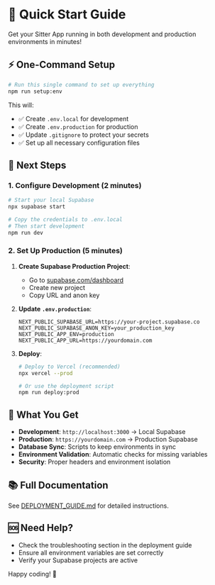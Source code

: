 # 🚀 Quick Start Guide

Get your Sitter App running in both development and production environments in minutes!

## ⚡ One-Command Setup

```bash
# Run this single command to set up everything
npm run setup:env
```

This will:
- ✅ Create `.env.local` for development
- ✅ Create `.env.production` for production  
- ✅ Update `.gitignore` to protect your secrets
- ✅ Set up all necessary configuration files

## 🔧 Next Steps

### 1. Configure Development (2 minutes)

```bash
# Start your local Supabase
npx supabase start

# Copy the credentials to .env.local
# Then start development
npm run dev
```

### 2. Set Up Production (5 minutes)

1. **Create Supabase Production Project**:
   - Go to [supabase.com/dashboard](https://supabase.com/dashboard)
   - Create new project
   - Copy URL and anon key

2. **Update `.env.production`**:
   ```env
   NEXT_PUBLIC_SUPABASE_URL=https://your-project.supabase.co
   NEXT_PUBLIC_SUPABASE_ANON_KEY=your_production_key
   NEXT_PUBLIC_APP_ENV=production
   NEXT_PUBLIC_APP_URL=https://yourdomain.com
   ```

3. **Deploy**:
   ```bash
   # Deploy to Vercel (recommended)
   npx vercel --prod
   
   # Or use the deployment script
   npm run deploy:prod
   ```

## 🎯 What You Get

- **Development**: `http://localhost:3000` → Local Supabase
- **Production**: `https://yourdomain.com` → Production Supabase
- **Database Sync**: Scripts to keep environments in sync
- **Environment Validation**: Automatic checks for missing variables
- **Security**: Proper headers and environment isolation

## 📚 Full Documentation

See [DEPLOYMENT_GUIDE.md](./DEPLOYMENT_GUIDE.md) for detailed instructions.

## 🆘 Need Help?

- Check the troubleshooting section in the deployment guide
- Ensure all environment variables are set correctly
- Verify your Supabase projects are active

Happy coding! 🎉
